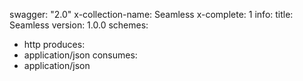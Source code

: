 swagger: "2.0"
x-collection-name: Seamless
x-complete: 1
info:
  title: Seamless
  version: 1.0.0
schemes:
- http
produces:
- application/json
consumes:
- application/json